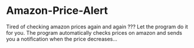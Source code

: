 # Amazon-Price-Alert
Tired of checking amazon prices again and again ??? Let the program do it for you. The program automatically checks prices on amazon and sends you a notification when the price decreases...
